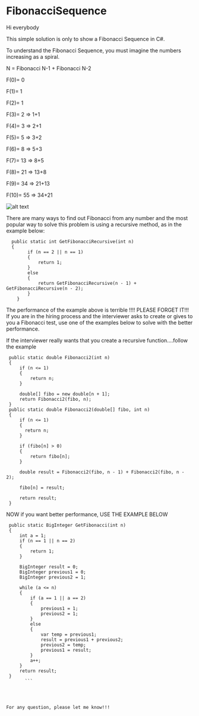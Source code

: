# FibonacciSequence

Hi everybody

This simple solution is only to show a Fibonacci Sequence in C#.

To understand the Fibonacci Sequence, you must imagine the numbers increasing as a spiral.



N = Fibonacci N-1 + Fibonacci N-2


F(0)=	0

F(1)=	1  

F(2)=	1     

F(3)=	2  =>  1+1

F(4)=	3  =>  2+1

F(5)=	5  =>  3+2

F(6)=	8  =>  5+3

F(7)=	13 =>  8+5

F(8)=	21 =>  13+8

F(9)=	34 =>  21+13

F(10)= 55 => 34+21


 ![alt text](https://cdn.pixabay.com/photo/2015/12/06/17/55/fibonacci-1079783_960_720.jpg)
 
 
There are many ways to find out Fibonacci from any number and the most popular way to solve this problem is using a recursive method, as in the example below:
```
  public static int GetFibonacciRecursive(int n)
  {
        if (n == 2 || n == 1)
        {
            return 1;
        }
        else
        {
            return GetFibonacciRecursive(n - 1) + GetFibonacciRecursive(n - 2);
        }
    }
 ```
  
 
The performance of the example above is terrible !!!! PLEASE FORGET IT!!! If you are in the hiring process and the interviewer asks to create or gives to you a Fibonacci test, use one of the examples below to solve with the better performance.



If the interviewer really wants that you create a recursive function....follow the example
 
 
 ```
  public static double Fibonacci2(int n)
  {
      if (n <= 1)
      {
          return n;
      }

      double[] fibo = new double[n + 1];
      return Fibonacci2(fibo, n);
  }
  public static double Fibonacci2(double[] fibo, int n)
  {
      if (n <= 1)
      {
        return n;
      }

      if (fibo[n] > 0)
      {
          return fibo[n];
      }
      
      double result = Fibonacci2(fibo, n - 1) + Fibonacci2(fibo, n - 2);

      fibo[n] = result;

      return result;
  }
 ```
  
 
 NOW if you want better performance, USE THE EXAMPLE BELOW
 
 ```
  public static BigInteger GetFibonacci(int n)
  {
      int a = 1;
      if (n == 1 || n == 2)
      {
          return 1;
      }

      BigInteger result = 0;
      BigInteger previous1 = 0;
      BigInteger previous2 = 1;

      while (a <= n)
      {
          if (a == 1 || a == 2)
          {
              previous1 = 1;
              previous2 = 1;
          }
          else
          {
              var temp = previous1;
              result = previous1 + previous2;
              previous2 = temp;
              previous1 = result;
          }
          a++;
      }
      return result;
  }
        ```
 
 
 
 
 For any question, please let me know!!!
